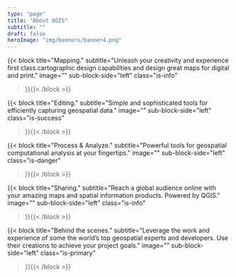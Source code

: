 ```yaml
---
type: "page"
title: "About QGIS"
subtitle: ""
draft: false
heroImage: "img/banners/banner4.png"
---
```


{{< block
    title="Mapping."
    subtitle="Unleash your creativity and experience first class cartographic design capabilities and design great maps for digital and print."
    image=""
    sub-block-side="left"
    class="is-info"    
>}}{{< /block >}}

{{< block
    title="Editing."
    subtitle="Simple and sophisticated tools for efficiently capturing geospatial data."
    image=""
    sub-block-side="left"
    class="is-success"    
>}}{{< /block >}}

{{< block
    title="Process & Analyze."
    subtitle="Powerful tools for geospatial computational analysis at your fingertips."
    image=""
    sub-block-side="left"
    class="is-danger"    
>}}{{< /block >}}

{{< block
    title="Sharing."
    subtitle="Reach a global audience online with your amazing maps and spatial information products. Powered by QGIS."
    image=""
    sub-block-side="left"
    class="is-info"    
>}}{{< /block >}}

{{< block
    title="Behind the scenes."
    subtitle="Leverage the work and experience of some the world’s top geospatial experts and developers. Use their creations to achieve your project goals."
    image=""
    sub-block-side="left"
    class="is-primary"   
>}}{{< /block >}}


